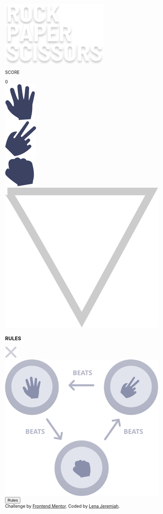 <!DOCTYPE html>
<html lang="en">

<head>
  <meta charset="UTF-8">
  <meta name="viewport" content="width=device-width, initial-scale=1.0">
  <!-- displays site properly based on user's device -->

  <link rel="icon" type="image/png" sizes="32x32" href="./images/favicon-32x32.png">

  <title>Frontend Mentor | Rock, Paper, Scissors</title>

  <!-- Custom Css -->
  <link rel="stylesheet" href="style.css">

</head>

<body>
<div class = time></div>
  <div class="overlay"></div>
  <div class="title">
    <img src="images/logo.svg" alt="">
    <div class="score-board">
      <p class="score-tag">SCORE</p>
      <div class="score-value">0</div>
    </div>
  </div>
  <div class="game-area">
    <div class="game-options">
      <div class="image-gradient paper">
        <div class="image paper">
          <img src="images/icon-paper.svg" alt="" class=paper>
        </div>
      </div>
      <div class="image-gradient scissors">
        <div class="image scissors">
          <img src="images/icon-scissors.svg" alt="" class=scissors>
        </div>
      </div>
      <div class="image-gradient rock">
        <div class="image rock">
          <img src="images/icon-rock.svg" alt="" class=rock>
        </div>
      </div>
      <div class="triangle">
        <img src="images/bg-triangle.svg" alt="">
      </div>
    </div>
  </div>
  <div class="rules">
    <div class="rules-top">
      <h3>RULES</h3>
      <img src="images/icon-close.svg" alt="" class=icon-close>
    </div>
    <img src="images/image-rules.svg" alt="" class=rules-img>
  </div>
  </div>
  <button class=showRules>Rules</button>
  <div class="attribution">
    Challenge by <a href="https://www.frontendmentor.io?ref=challenge" target="_blank">Frontend Mentor</a>.
    Coded by <a href="#">Lena Jeremiah</a>. 
  </div>
  <script src = 'confetti.js'></script>
  <script src="main.js"></script>
</body>
</html>
